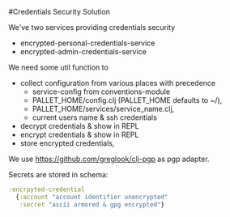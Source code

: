 #Credentials Security Solution

We've two services providing credentials security
* encrypted-personal-credentials-service
* encrypted-admin-credentials-service

We need some util function to 
* collect configuration from various places with precedence  
  * service-config from conventions-module
  * PALLET_HOME/config.clj (PALLET_HOME defaults to ~/), 
  * PALLET_HOME/services/service_name.clj,  
  * current users name & ssh credentials
* decrypt credentials & show in REPL
* encrypt credentials & show in REPL 
* store encrypted credentials,

We use https://github.com/greglook/clj-pgp as pgp adapter.

Secrets are stored in schema:

```clojure
:encrpyted-credential 
  {:account "account identifier unencrypted"
   :secret "ascii armored & gpg encrypted"}
```